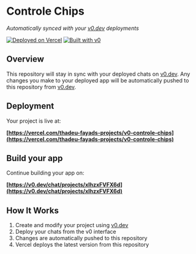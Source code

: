 # Controle Chips

*Automatically synced with your [v0.dev](https://v0.dev) deployments*

[![Deployed on Vercel](https://img.shields.io/badge/Deployed%20on-Vercel-black?style=for-the-badge&logo=vercel)](https://vercel.com/thadeu-fayads-projects/v0-controle-chips)
[![Built with v0](https://img.shields.io/badge/Built%20with-v0.dev-black?style=for-the-badge)](https://v0.dev/chat/projects/xIhzxFVFX6d)

## Overview

This repository will stay in sync with your deployed chats on [v0.dev](https://v0.dev).
Any changes you make to your deployed app will be automatically pushed to this repository from [v0.dev](https://v0.dev).

## Deployment

Your project is live at:

**[https://vercel.com/thadeu-fayads-projects/v0-controle-chips](https://vercel.com/thadeu-fayads-projects/v0-controle-chips)**

## Build your app

Continue building your app on:

**[https://v0.dev/chat/projects/xIhzxFVFX6d](https://v0.dev/chat/projects/xIhzxFVFX6d)**

## How It Works

1. Create and modify your project using [v0.dev](https://v0.dev)
2. Deploy your chats from the v0 interface
3. Changes are automatically pushed to this repository
4. Vercel deploys the latest version from this repository